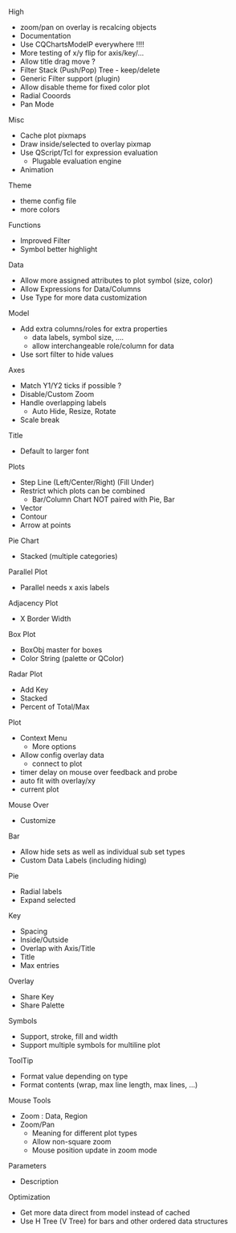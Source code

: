High
 + zoom/pan on overlay is recalcing objects
 + Documentation
 + Use CQChartsModelP everywhere !!!!
 + More testing of x/y flip for axis/key/...
 + Allow title drag move ?
 + Filter Stack (Push/Pop) Tree - keep/delete
 + Generic Filter support (plugin)
 + Allow disable theme for fixed color plot
 + Radial Cooords
 + Pan Mode

Misc
 + Cache plot pixmaps
 + Draw inside/selected to overlay pixmap
 + Use QScript/Tcl for expression evaluation
   + Plugable evaluation engine
 + Animation

Theme
 + theme config file
 + more colors

Functions
 + Improved Filter
 + Symbol better highlight

Data
 + Allow more assigned attributes to plot symbol (size, color)
 + Allow Expressions for Data/Columns
 + Use Type for more data customization

Model
 + Add extra columns/roles for extra properties
   + data labels, symbol size, ....
   + allow interchangeable role/column for data
 + Use sort filter to hide values

Axes
 + Match Y1/Y2 ticks if possible ?
 + Disable/Custom Zoom
 + Handle overlapping labels
   + Auto Hide, Resize, Rotate
 + Scale break

Title
 + Default to larger font

Plots
 + Step Line (Left/Center/Right) (Fill Under)
 + Restrict which plots can be combined
   + Bar/Column Chart NOT paired with Pie, Bar
 + Vector
 + Contour
 + Arrow at points

Pie Chart
 + Stacked (multiple categories)

Parallel Plot
 + Parallel needs x axis labels

Adjacency Plot
 + X Border Width

Box Plot
 + BoxObj master for boxes
 + Color String (palette or QColor)

Radar Plot
 + Add Key
 + Stacked
 + Percent of Total/Max

Plot
 + Context Menu
   + More options
 + Allow config overlay data
   + connect to plot
 + timer delay on mouse over feedback and probe
 + auto fit with overlay/xy
 + current plot

Mouse Over
 + Customize

Bar
 + Allow hide sets as well as individual sub set types
 + Custom Data Labels (including hiding)

Pie
 + Radial labels
 + Expand selected

Key
 + Spacing
 + Inside/Outside
 + Overlap with Axis/Title
 + Title
 + Max entries

Overlay
 + Share Key
 + Share Palette

Symbols
 + Support, stroke, fill and width
 + Support multiple symbols for multiline plot

ToolTip
 + Format value depending on type
 + Format contents (wrap, max line length, max lines, ...)

Mouse Tools
 + Zoom : Data, Region
 + Zoom/Pan
   + Meaning for different plot types
   + Allow non-square zoom
   + Mouse position update in zoom mode

Parameters
 + Description

Optimization
 + Get more data direct from model instead of cached
 + Use H Tree (V Tree) for bars and other ordered data structures
